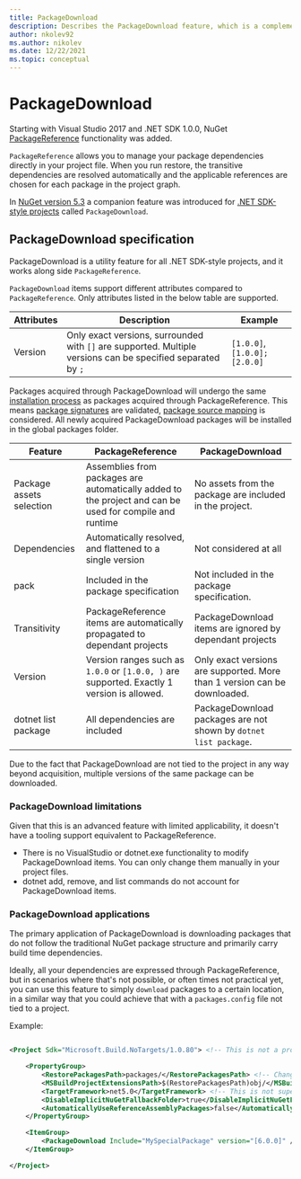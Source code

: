 ```yaml
---
title: PackageDownload
description: Describes the PackageDownload feature, which is a complement to PackageReference.
author: nkolev92
ms.author: nikolev
ms.date: 12/22/2021
ms.topic: conceptual
---
```


# PackageDownload

Starting with Visual Studio 2017 and .NET SDK 1.0.0, NuGet [PackageReference](Package-References-in-Project-Files.md) functionality was added.

`PackageReference` allows you to manage your package dependencies directly in your project file.
When you run restore, the transitive dependencies are resolved automatically and the applicable references are chosen for each package in the project graph.

In [NuGet version 5.3](..\release-notes\NuGet-5.3.md) a companion feature was introduced for [.NET SDK-style projects](..\resources\check-project-format.md) called `PackageDownload`.


## PackageDownload specification

PackageDownload is a utility feature for all .NET SDK-style projects, and it works along side `PackageReference`.

`PackageDownload` items support different attributes compared to `PackageReference`. Only attributes listed in the below table are supported.

| Attributes | Description | Example |
|------------|-------------|---------|
| Version | Only exact versions, surrounded with `[]` are supported. Multiple versions can be specified separated by `;` | `[1.0.0]`, `[1.0.0];[2.0.0]` |

Packages acquired through PackageDownload will undergo the same [installation process](..\concepts\package-installation-process.md) as packages acquired through PackageReference.
This means [package signatures](installing-signed-packages.md) are validated, [package source mapping](Package-Source-Mapping.md) is considered.
All newly acquired PackageDownload packages will be installed in the global packages folder.

| Feature | PackageReference | PackageDownload |
|-|------------------|-----------------|
| Package assets selection | Assemblies from packages are automatically added to the project and can be used for compile and runtime | No assets from the package are included in the project. |
| Dependencies | Automatically resolved, and flattened to a single version | Not considered at all |
| pack | Included in the package specification | Not included in the package specification. |
| Transitivity | PackageReference items are automatically propagated to dependant projects | PackageDownload items are ignored by dependant projects |
| Version | Version ranges such as `1.0.0` or `[1.0.0, )` are supported. Exactly 1 version is allowed. | Only exact versions are supported. More than 1 version can be downloaded. |
| dotnet list package | All dependencies are included | PackageDownload packages are not shown by `dotnet list package`. |

Due to the fact that PackageDownload are not tied to the project in any way beyond acquisition, multiple versions of the same package can be downloaded.

### PackageDownload limitations

Given that this is an advanced feature with limited applicability, it doesn't have a tooling support equivalent to PackageReference.

- There is no VisualStudio or dotnet.exe functionality to modify PackageDownload items. You can only change them manually in your project files.
- dotnet add, remove, and list commands do not account for PackageDownload items.

### PackageDownload applications

The primary application of PackageDownload is downloading packages that do not follow the traditional NuGet package structure and primarily carry build time dependencies.

Ideally, all your dependencies are expressed through PackageReference, but in scenarios where that's not possible, or often times not practical yet, you can use this feature to simply `download` packages to a certain location, in a similar way that you could achieve that with a `packages.config` file not tied to a project. 

Example:

```xml

<Project Sdk="Microsoft.Build.NoTargets/1.0.80"> <!-- This is not a project we want to build. -->

    <PropertyGroup>
        <RestorePackagesPath>packages/</RestorePackagesPath> <!-- Changes the global packages folder-->
        <MSBuildProjectExtensionsPath>$(RestorePackagesPath)obj/</MSBuildProjectExtensionsPath> <!-- It's still PackageReference, so project intermediates are still created. -->
        <TargetFramework>net5.0</TargetFramework> <!-- This is not super relevant, as long as your SDK version supports it. -->
        <DisableImplicitNuGetFallbackFolder>true</DisableImplicitNuGetFallbackFolder> <!-- If a package is resolved to a fallback folder, it may not be downloaded.-->
        <AutomaticallyUseReferenceAssemblyPackages>false</AutomaticallyUseReferenceAssemblyPackages> <!-- We don't want to build this project, so we do not need the reference assemblies for the framework we chose.-->
    </PropertyGroup>

    <ItemGroup>
        <PackageDownload Include="MySpecialPackage" version="[6.0.0]" />
    </ItemGroup>

</Project>
```

